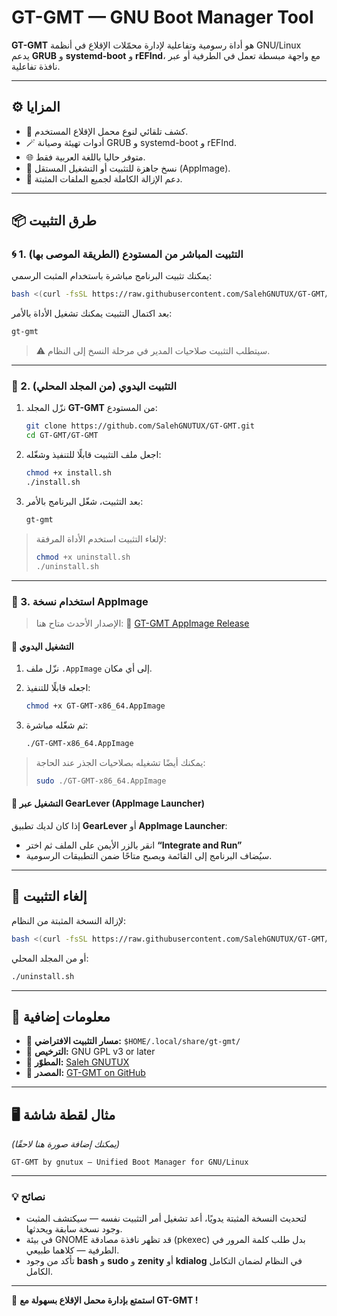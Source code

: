 # GT-GMT — GNU Boot Manager Tool

**GT-GMT** هو أداة رسومية وتفاعلية لإدارة محمّلات الإقلاع في أنظمة GNU/Linux  
يدعم **GRUB** و **systemd-boot** و **rEFInd**، مع واجهة مبسطة تعمل في الطرفية أو عبر نافذة تفاعلية.

---

## ⚙️ المزايا

- 🧠 كشف تلقائي لنوع محمل الإقلاع المستخدم.  
- 🪄 أدوات تهيئة وصيانة GRUB و systemd-boot و rEFInd.  
- 🌐 متوفر حاليا باللغة العربية فقط.  
- 🧰 نسخ جاهزة للتثبيت أو التشغيل المستقل (AppImage).  
- 🧼 دعم الإزالة الكاملة لجميع الملفات المثبتة.

---

## 📦 طرق التثبيت

### 🌀 1. التثبيت المباشر من المستودع (الطريقة الموصى بها)

يمكنك تثبيت البرنامج مباشرة باستخدام المثبت الرسمي:

```bash
bash <(curl -fsSL https://raw.githubusercontent.com/SalehGNUTUX/GT-GMT/main/GT-GMT/install.sh)
````

بعد اكتمال التثبيت يمكنك تشغيل الأداة بالأمر:

```bash
gt-gmt
```

> ⚠️ سيتطلب التثبيت صلاحيات المدير في مرحلة النسخ إلى النظام.

---

### 🧭 2. التثبيت اليدوي (من المجلد المحلي)

1. نزّل المجلد **GT-GMT** من المستودع:

   ```bash
   git clone https://github.com/SalehGNUTUX/GT-GMT.git
   cd GT-GMT/GT-GMT
   ```

2. اجعل ملف التثبيت قابلًا للتنفيذ وشغّله:

   ```bash
   chmod +x install.sh
   ./install.sh
   ```

3. بعد التثبيت، شغّل البرنامج بالأمر:

   ```bash
   gt-gmt
   ```

> لإلغاء التثبيت استخدم الأداة المرفقة:
>
> ```bash
> chmod +x uninstall.sh
> ./uninstall.sh
> ```

---

### 🧱 3. استخدام نسخة AppImage

> الإصدار الأحدث متاح هنا:
> 🔗 [GT-GMT AppImage Release](https://github.com/SalehGNUTUX/GT-GMT/releases/tag/GT-GMT_Boot_Manager)

#### 🔹 التشغيل اليدوي

1. نزّل ملف `.AppImage` إلى أي مكان.
2. اجعله قابلًا للتنفيذ:

   ```bash
   chmod +x GT-GMT-x86_64.AppImage
   ```
3. ثم شغّله مباشرة:

   ```bash
   ./GT-GMT-x86_64.AppImage
   ```

> يمكنك أيضًا تشغيله بصلاحيات الجذر عند الحاجة:
>
> ```bash
> sudo ./GT-GMT-x86_64.AppImage
> ```

#### 🔹 التشغيل عبر GearLever (AppImage Launcher)

إذا كان لديك تطبيق **GearLever** أو **AppImage Launcher**:

* انقر بالزر الأيمن على الملف ثم اختر **“Integrate and Run”**
* سيُضاف البرنامج إلى القائمة ويصبح متاحًا ضمن التطبيقات الرسومية.

---

## 🧹 إلغاء التثبيت

لإزالة النسخة المثبتة من النظام:

```bash
bash <(curl -fsSL https://raw.githubusercontent.com/SalehGNUTUX/GT-GMT/main/GT-GMT/uninstall.sh)
```

أو من المجلد المحلي:

```bash
./uninstall.sh
```

---

## 🧾 معلومات إضافية

* 📂 **مسار التثبيت الافتراضي:** `$HOME/.local/share/gt-gmt/`
* 🧱 **الترخيص:** GNU GPL v3 or later
* 👤 **المطوّر:** [Saleh GNUTUX](https://github.com/SalehGNUTUX)
* 💬 **المصدر:** [GT-GMT on GitHub](https://github.com/SalehGNUTUX/GT-GMT)

---

## 🖥️ مثال لقطة شاشة

*(يمكنك إضافة صورة هنا لاحقًا)*

```
GT-GMT by gnutux — Unified Boot Manager for GNU/Linux
```

---

### 💡 نصائح

* لتحديث النسخة المثبتة يدويًا، أعد تشغيل أمر التثبيت نفسه — سيكتشف المثبت وجود نسخة سابقة ويحدثها.
* في بيئة GNOME قد تظهر نافذة مصادقة (pkexec) بدل طلب كلمة المرور في الطرفية — كلاهما طبيعي.
* تأكد من وجود **bash** و **sudo** و **zenity** أو **kdialog** في النظام لضمان التكامل الكامل.

---

🚀 **استمتع بإدارة محمل الإقلاع بسهولة مع GT-GMT !**
